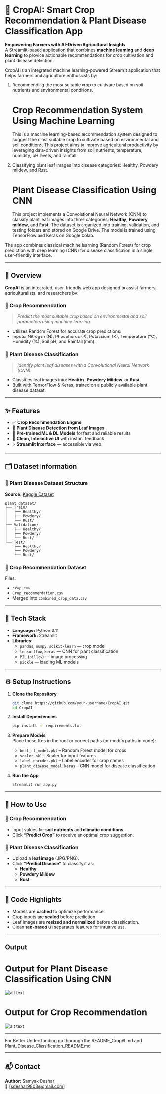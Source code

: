# 🌾 CropAI: Smart Crop Recommendation & Plant Disease Classification App

**Empowering Farmers with AI-Driven Agricultural Insights**  
A Streamlit-based application that combines **machine learning** and **deep learning** to provide actionable recommendations for crop cultivation and plant disease detection.

CropAI is an integrated machine learning-powered Streamlit application that helps farmers and agriculture enthusiasts by:

1. Recommending the most suitable crop to cultivate based on soil nutrients and environmental conditions.
    # Crop Recommendation System Using Machine Learning
    This is a machine learning-based recommendation system designed to suggest the most suitable crop to cultivate based on environmental and soil conditions. This project aims to improve agricultural productivity by leveraging data-driven insights from soil nutrients, temperature, humidity, pH levels, and rainfall.

2. Classifying plant leaf images into disease categories: Healthy, Powdery mildew, and Rust.
    # Plant Disease Classification Using CNN
    This project implements a Convolutional Neural Network (CNN) to classify plant leaf images into three categories: **Healthy**, **Powdery mildew**, and **Rust**. The dataset is organized into training, validation, and testing folders and stored on Google Drive. The model is trained using TensorFlow and Keras on Google Colab.

The app combines classical machine learning (Random Forest) for crop prediction with deep learning (CNN) for disease classification in a single user-friendly interface.

---

## 🚀 Overview

**CropAI** is an integrated, user-friendly web app designed to assist farmers, agriculturalists, and researchers by:

### 🌱 Crop Recommendation
> *Predict the most suitable crop based on environmental and soil parameters using machine learning.*

- Utilizes Random Forest for accurate crop predictions.
- Inputs: Nitrogen (N), Phosphorus (P), Potassium (K), Temperature (°C), Humidity (%), Soil pH, and Rainfall (mm).

### 🧪 Plant Disease Classification
> *Identify plant leaf diseases with a Convolutional Neural Network (CNN).*

- Classifies leaf images into: **Healthy**, **Powdery Mildew**, or **Rust**.
- Built with TensorFlow & Keras, trained on a publicly available plant disease dataset.

---

## ✨ Features

- ✅ **Crop Recommendation Engine**
- 🌿 **Plant Disease Detection from Leaf Images**
- 🧠 **Pre-trained ML & DL Models** for fast and reliable results
- 🎯 **Clean, Interactive UI** with instant feedback
- ⚡ **Streamlit Interface** — accessible via web

---

## 🗂️ Dataset Information

### 📁 Plant Disease Dataset Structure  
**Source:** [Kaggle Dataset](https://www.kaggle.com/datasets/rashikrahmanpritom/plant-disease-recognition-dataset/)

```
plant_dataset/
├── Train/
│   ├── Healthy/
│   ├── Powdery/
│   └── Rust/
├── Validation/
│   ├── Healthy/
│   ├── Powdery/
│   └── Rust/
└── Test/
    ├── Healthy/
    ├── Powdery/
    └── Rust/
```

### 🌾 Crop Recommendation Dataset  
Files:
- `crop.csv`
- `Crop_recommendation.csv`
- Merged into `combined_crop_data.csv`

---

## 🧰 Tech Stack

- **Language:** Python 3.11  
- **Framework:** Streamlit  
- **Libraries:**
  - `pandas`, `numpy`, `scikit-learn` — crop model
  - `tensorflow`, `keras` — CNN for plant classification
  - `PIL` (`pillow`) — image processing
  - `pickle` — loading ML models

---

## ⚙️ Setup Instructions

1. **Clone the Repository**  
   ```bash
   git clone https://github.com/your-username/CropAI.git
   cd CropAI
   ```

2. **Install Dependencies**  
   ```bash
   pip install -r requirements.txt
   ```

3. **Prepare Models**  
   Place these files in the root or correct paths (or modify paths in code):
   - `best_rf_model.pkl` – Random Forest model for crops  
   - `scaler.pkl` – Scaler for input features  
   - `label_encoder.pkl` – Label encoder for crop names  
   - `plant_disease_model.keras` – CNN model for disease classification

4. **Run the App**  
   ```bash
   streamlit run app.py
   ```

---

## 🧪 How to Use

### 🌱 Crop Recommendation
- Input values for **soil nutrients** and **climatic conditions**.
- Click **“Predict Crop”** to receive an optimal crop suggestion.

### 🌿 Plant Disease Classification
- Upload a **leaf image** (JPG/PNG).
- Click **“Predict Disease”** to classify it as:
  - **Healthy**
  - **Powdery Mildew**
  - **Rust**

---

## 🧩 Code Highlights

- Models are **cached** to optimize performance.
- Crop inputs are **scaled** before prediction.
- Leaf images are **resized and normalized** before classification.
- Clean **tab-based UI** separates features for intuitive use.

---

## Output 
   # Output for Plant Disease Classification Using CNN
   ![alt text](image.png)
   # Output for Crop Recommendation
   ![alt text](image-1.png)

---   

For Better Understanding go thorough the README_CropAI.md and Plant_Disease_Classification_README.md

---   

## 📬 Contact

**Author:** Samyak Deshar  
📧 [sdeshar9803@gmail.com]

